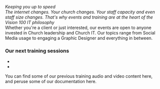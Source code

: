 <header hidden><h2>Keeping you up to speed</h2></header>
<section>
  <div>
    <div class="text-slab"><em>Keeping you up to speed</em></div>
    <em>The internet changes. Your church changes. Your staff capacity and even staff size changes. That's why events and training are at the heart of the Vision 100 IT philosophy</em>
  </div>
  <div>Whether you're a client or just interested, our events are open to anyone invested in Church leadership and Church IT. Our topics range from Social Media usage to engaging a Graphic Designer and everything in between.</div>
  <div>
  <h3>Our next training sessions</h3>
  <ul>
    <li></li>
    <li></li>
  </ul>
  </div>
  <div>
  You can find some of our previous training audio and video content here, and peruse some of our documentation here.
  </div>
</section>
